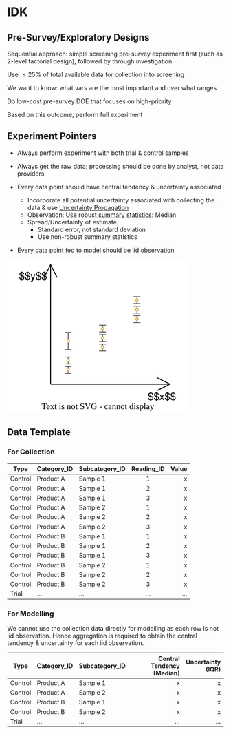 # IDK

## Pre-Survey/Exploratory Designs

Sequential approach: simple screening pre-survey experiment first (such as 2-level factorial design), followed by through investigation

Use $\le 25\%$ of total available data for collection into screening

We want to know: what vars are the most important and over what ranges

Do low-cost pre-survey DOE that focuses on high-priority

Based on this outcome, perform full experiment

## Experiment Pointers

- Always perform experiment with both trial & control samples
  
- Always get the raw data; processing should be done by analyst, not data providers

- Every data point should have central tendency & uncertainty associated
  - Incorporate all potential uncertainty associated with collecting the data & use [Uncertainty Propagation](../Machine_Learning/09_Uncertainty.md#Uncertainty-Propagation)
  - Observation: Use robust [summary statistics](05_Data_Exploration.md#Summary-Statistics): Median
  - Spread/Uncertainty of estimate
    - Standard error, not standard deviation
    - Use non-robust summary statistics
- Every data point fed to model should be iid observation

![doe](assets/doe.svg)

## Data Template

### For Collection

| Type  | Category_ID | Subcategory_ID | Reading_ID | Value |
| ------- | ------- | ---------- | :--------: | ----: |
| Control | Product A | Sample 1  | 1          | x     |
| Control | Product A | Sample 1  | 2          | x     |
| Control | Product A | Sample 1  | 3          | x     |
| Control | Product A | Sample 2  | 1          | x     |
| Control | Product A | Sample 2   | 2          | x     |
| Control | Product A | Sample 2   | 3          | x     |
| Control | Product B | Sample 1   | 1          | x     |
| Control | Product B | Sample 1   | 2          | x     |
| Control | Product B | Sample 1   | 3          | x     |
| Control | Product B | Sample 2   | 1          | x     |
| Control | Product B | Sample 2   | 2          | x     |
| Control | Product B | Sample 2   | 3          | x     |
| Trial | … | … | … | … |

### For Modelling

We cannot use the collection data directly for modelling as each row is not iid observation. Hence aggregation is required to obtain the central tendency & uncertainty for each iid observation.

| Type    | Category_ID | Subcategory_ID | Central Tendency<br />(Median) | Uncertainty<br />(IQR) |
| ------- | ----------- | -------------- | -----------------------------: | ---------------------: |
| Control | Product A   | Sample 1       |                              x |                      x |
| Control | Product A   | Sample 2       |                              x |                      x |
| Control | Product B   | Sample 1       |                              x |                      x |
| Control | Product B   | Sample 2       |                              x |                      x |
| Trial   | …           | …              |                              … |                      … |



